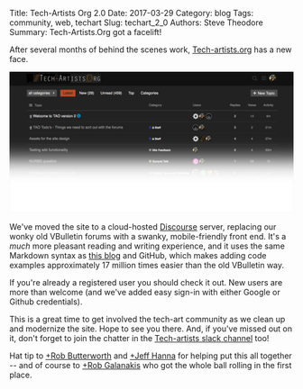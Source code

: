 Title: Tech-Artists Org 2.0
Date: 2017-03-29
Category: blog
Tags: community, web, techart
Slug: techart_2_0
Authors: Steve Theodore
Summary: Tech-Artists.Org got a facelift!

After several months of behind the scenes work, [Tech-artists.org](http://d.tech-artists.org/) has a new face. 

![tao2](/images/tao2.png)

We've moved the site to a cloud-hosted [Discourse](http://www.discourse.org/) server, replacing our wonky old VBulletin forums with a swanky, mobile-friendly front end.  It's a _much_ more pleasant reading and writing experience, and it uses the same Markdown syntax as [this blog](/2016/new_blog) and GitHub, which makes adding code examples approximately 17 million times easier than the old VBulletin way. 

If you're already a registered user you should check it out. New users are more than welcome (and we've added easy sign-in with either Google or Github credentials).

This is a great time to get involved the tech-art community as we clean up and modernize the site.  Hope to see you there. And, if you've missed out on it, don't forget to join the chatter in the [Tech-artists slack channel](https://tech-artists.slack.com/) too!

Hat tip to [+Rob Butterworth](https://plus.google.com/u/0/+RobertButterworth) and [+Jeff Hanna](https://plus.google.com/u/0/116461271591099938175) for helping put this all together -- and of course to [+Rob Galanakis](https://plus.google.com/u/0/+RobGalanakis) who got the whole ball rolling in the first place.
